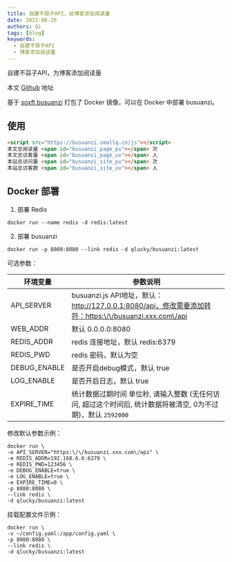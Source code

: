 ```yaml
---
title: 自建不蒜子API，给博客添加阅读量
date: 2022-06-26
authors: Qi
tags: [blog]
keywords:
  - 自建不蒜子API
  - 博客添加阅读量
---
```


自建不蒜子API，为博客添加阅读量

<!-- truncate -->

本文 [Github](https://github.com/zzzhangqi/busuanzi) 地址

基于 [soxft busuanzi](https://github.com/soxft/busuanzi) 打包了 Docker 镜像，可以在 Docker 中部署 busuanzi。

## 使用

```html
<script src="https://busuanzi.smallq.cn/js"></script>
本文总阅读量 <span id="busuanzi_page_pv"></span> 次
本文总访客量 <span id="busuanzi_page_uv"></span> 人
本站总访问量 <span id="busuanzi_site_pv"></span> 次
本站总访客数 <span id="busuanzi_site_uv"></span> 人
```
## Docker 部署

1. 部署 Redis

```shell
docker run --name redis -d redis:latest
```

2. 部署 busuanzi

```shell
docker run -p 8080:8080 --link redis -d qlucky/busuanzi:latest
```

可选参数：

| 环境变量     | 参数说明                                                     |
| ------------ | ------------------------------------------------------------ |
| API_SERVER   | busuanzi.js API地址，默认：http://127.0.0.1:8080/api，修改需要添加转符：https:\/\/busuanzi.xxx.com\/api |
| WEB_ADDR     | 默认 0.0.0.0:8080                                            |
| REDIS_ADDR   | redis 连接地址，默认 redis:6379                              |
| REDIS_PWD    | redis 密码，默认为空                                         |
| DEBUG_ENABLE | 是否开启debug模式，默认 true                                 |
| LOG_ENABLE   | 是否开启日志，默认 true                                      |
| EXPIRE_TIME  | 统计数据过期时间 单位秒, 请输入整数 (无任何访问, 超过这个时间后, 统计数据将被清空, 0为不过期)，默认 `2592000` |

修改默认参数示例：

```shell
docker run \
-e API_SERVER="https:\/\/busuanzi.xxx.com\/api" \
-e REDIS_ADDR=192.168.6.6:6379 \
-e REDIS_PWD=123456 \
-e DEBUG_ENABLE=true \
-e LOG_ENABLE=true \
-e EXPIRE_TIME=0 \
-p 8080:8080 \
--link redis \
-d qlucky/busuanzi:latest
```

挂载配置文件示例：

```shell
docker run \
-v ~/config.yaml:/app/config.yaml \
-p 8080:8080 \
--link redis \
-d qlucky/busuanzi:latest
```